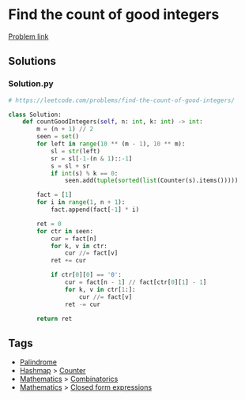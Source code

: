 # Find the count of good integers

[Problem link](https://leetcode.com/problems/find-the-count-of-good-integers/)

## Solutions


### Solution.py
```py
# https://leetcode.com/problems/find-the-count-of-good-integers/

class Solution:
    def countGoodIntegers(self, n: int, k: int) -> int:
        m = (n + 1) // 2
        seen = set()
        for left in range(10 ** (m - 1), 10 ** m):
            sl = str(left)
            sr = sl[-1-(n & 1)::-1]
            s = sl + sr
            if int(s) % k == 0:
                seen.add(tuple(sorted(list(Counter(s).items()))))

        fact = [1]
        for i in range(1, n + 1):
            fact.append(fact[-1] * i)

        ret = 0
        for ctr in seen:
            cur = fact[n]
            for k, v in ctr:
                cur //= fact[v]
            ret += cur

            if ctr[0][0] == '0':
                cur = fact[n - 1] // fact[ctr[0][1] - 1]
                for k, v in ctr[1:]:
                    cur //= fact[v]
                ret -= cur

        return ret
```
## Tags

* [Palindrome](/Collections/palindrome.md#palindrome)
* [Hashmap](/Collections/hashmap.md#hashmap) > [Counter](/Collections/hashmap.md#counter)
* [Mathematics](/Collections/mathematics.md#mathematics) > [Combinatorics](/Collections/mathematics.md#combinatorics)
* [Mathematics](/Collections/mathematics.md#mathematics) > [Closed form expressions](/Collections/mathematics.md#closed-form-expressions)
